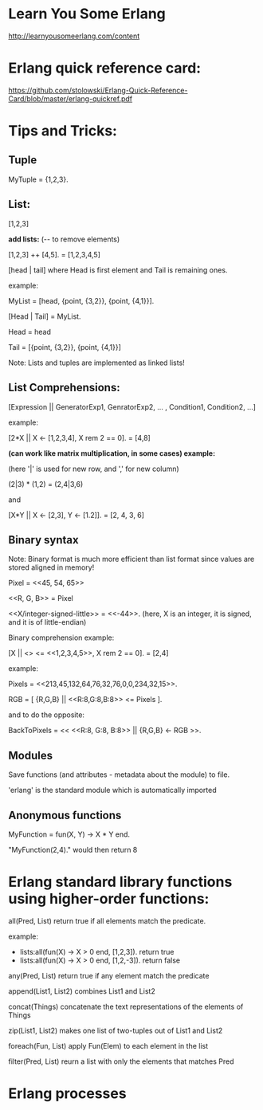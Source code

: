 # Learn You Some Erlang

http://learnyousomeerlang.com/content

# Erlang quick reference card:

https://github.com/stolowski/Erlang-Quick-Reference-Card/blob/master/erlang-quickref.pdf

# Tips and Tricks:

## Tuple
MyTuple = {1,2,3}.

## List:

[1,2,3]


**add lists:** (-- to remove elements)

[1,2,3] ++ [4,5].
  = [1,2,3,4,5]


[head | tail] where Head is first element and Tail is remaining ones.

example:

MyList = [head, {point, {3,2}}, {point, {4,1}}].

[Head | Tail] = MyList.

  Head = head

  Tail = [{point, {3,2}}, {point, {4,1}}]

Note: Lists and tuples are implemented as linked lists!

## List Comprehensions:

[Expression || GeneratorExp1, GenratorExp2, ... , Condition1, Condition2, ...]

example:

[2*X || X <- [1,2,3,4], X rem 2 == 0].
  = [4,8]


**(can work like matrix multiplication, in some cases) example:**

(here '|' is used for new row, and ',' for new column)

(2|3) * (1,2) = (2,4|3,6)

and

[X*Y || X <- [2,3], Y <- [1.2]].
  = [2, 4, 3, 6]

## Binary syntax

Note: Binary format is much more efficient than list format since values are stored aligned in memory!

Pixel = <<45, 54, 65>>

<<R, G, B>> = Pixel

<<X/integer-signed-little>> = <<-44>>. (here, X is an integer, it is signed, and it is of little-endian)

Binary comprehension example:

[X || <<X>> <= <<1,2,3,4,5>>, X rem 2 == 0].
  = [2,4]

example:

Pixels = <<213,45,132,64,76,32,76,0,0,234,32,15>>.

RGB = [ {R,G,B} || <<R:8,G:8,B:8>> <= Pixels ].

and to do the opposite:

BackToPixels = << <<R:8, G:8, B:8>> ||  {R,G,B} <- RGB >>.


## Modules

Save functions (and attributes - metadata about the module) to file.

'erlang' is the standard module which is automatically imported


## Anonymous functions

MyFunction = fun(X, Y) -> X * Y end.

"MyFunction(2,4)." would then return 8

# Erlang standard library functions using higher-order functions:

all(Pred, List) return true if all elements match the predicate.

example:

* lists:all(fun(X) -> X > 0 end, [1,2,3]). return true
* lists:all(fun(X) -> X > 0 end, [1,2,-3]). return false

any(Pred, List) return true if any element match the predicate

append(List1, List2) combines List1 and List2

concat(Things) concatenate the text representations of the elements of Things

zip(List1, List2) makes one list of two-tuples out of List1 and List2

foreach(Fun, List) apply Fun(Elem) to each element in the list

filter(Pred, List) reurn a list with only the elements that matches Pred

# Erlang processes

